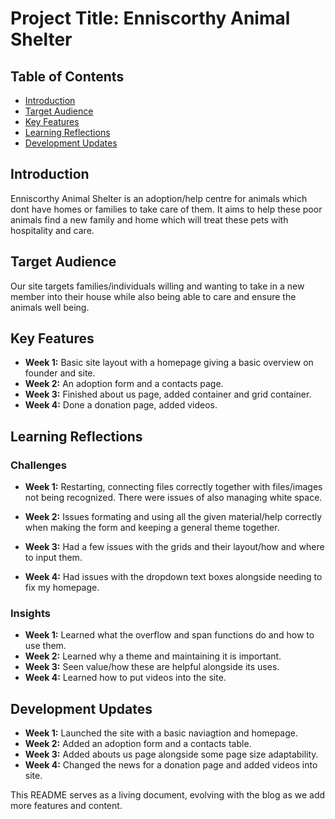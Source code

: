 # Project Title: Enniscorthy Animal Shelter

## Table of Contents
- [Introduction](#introduction)
- [Target Audience](#target-audience)
- [Key Features](#key-features)
- [Learning Reflections](#learning-reflections)
- [Development Updates](#development-updates)

## Introduction

Enniscorthy Animal Shelter is an adoption/help centre for animals which dont have homes or families to take care of them. It aims to help these poor animals find a new family and home which will treat these pets with hospitality and care.

## Target Audience
Our site targets families/individuals willing and wanting to take in a new member into their house while also being able to care and ensure the animals well being.

## Key Features
- **Week 1:** Basic site layout with a homepage giving a basic overview on founder and site.
- **Week 2:** An adoption form and a contacts page.
- **Week 3:** Finished about us page, added container and grid container.
- **Week 4:** Done a donation page, added videos.

## Learning Reflections
### Challenges
- **Week 1:** Restarting, connecting files correctly together with files/images not being recognized. There were issues of also managing white space.

- **Week 2:** Issues formating and using all the given material/help correctly when making the form and keeping a general theme together.

- **Week 3:** Had a few issues with the grids and their layout/how and where to input them.

- **Week 4:** Had issues with the dropdown text boxes alongside needing to fix my homepage.

### Insights
- **Week 1:** Learned what the overflow and span functions do and how to use them.
- **Week 2:** Learned why a theme and maintaining it is important.
- **Week 3:** Seen value/how these are helpful alongside its uses.
- **Week 4:** Learned how to put videos into the site.

## Development Updates
- **Week 1:**  Launched the site with a basic naviagtion and homepage.
- **Week 2:**  Added an adoption form and a contacts table.
- **Week 3:**  Added abouts us page alongside some page size adaptability.
- **Week 4:**  Changed the news for a donation page and added videos into site.


This README serves as a living document, evolving with the blog as we add more features and content.